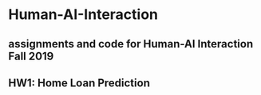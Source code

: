 # Human-AI-Interaction
assignments and code for Human-AI Interaction Fall 2019
--- 
## HW1: Home Loan Prediction
